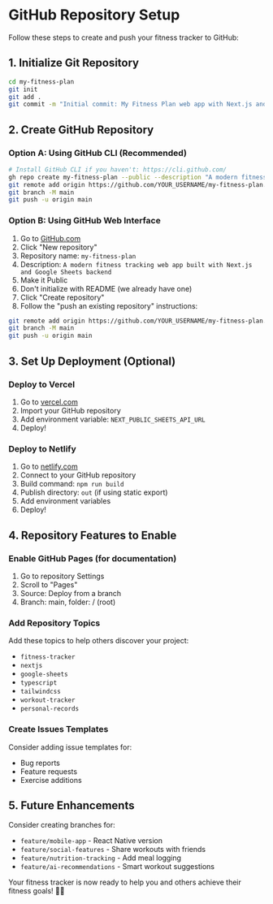 # GitHub Repository Setup

Follow these steps to create and push your fitness tracker to GitHub:

## 1. Initialize Git Repository

```bash
cd my-fitness-plan
git init
git add .
git commit -m "Initial commit: My Fitness Plan web app with Next.js and Google Sheets backend"
```

## 2. Create GitHub Repository

### Option A: Using GitHub CLI (Recommended)
```bash
# Install GitHub CLI if you haven't: https://cli.github.com/
gh repo create my-fitness-plan --public --description "A modern fitness tracking web app built with Next.js and Google Sheets backend"
git remote add origin https://github.com/YOUR_USERNAME/my-fitness-plan.git
git branch -M main
git push -u origin main
```

### Option B: Using GitHub Web Interface
1. Go to [GitHub.com](https://github.com)
2. Click "New repository"
3. Repository name: `my-fitness-plan`
4. Description: `A modern fitness tracking web app built with Next.js and Google Sheets backend`
5. Make it Public
6. Don't initialize with README (we already have one)
7. Click "Create repository"
8. Follow the "push an existing repository" instructions:

```bash
git remote add origin https://github.com/YOUR_USERNAME/my-fitness-plan.git
git branch -M main
git push -u origin main
```

## 3. Set Up Deployment (Optional)

### Deploy to Vercel
1. Go to [vercel.com](https://vercel.com)
2. Import your GitHub repository
3. Add environment variable: `NEXT_PUBLIC_SHEETS_API_URL`
4. Deploy!

### Deploy to Netlify
1. Go to [netlify.com](https://netlify.com)
2. Connect to your GitHub repository
3. Build command: `npm run build`
4. Publish directory: `out` (if using static export)
5. Add environment variables
6. Deploy!

## 4. Repository Features to Enable

### Enable GitHub Pages (for documentation)
1. Go to repository Settings
2. Scroll to "Pages"
3. Source: Deploy from a branch
4. Branch: main, folder: / (root)

### Add Repository Topics
Add these topics to help others discover your project:
- `fitness-tracker`
- `nextjs`
- `google-sheets`
- `typescript`
- `tailwindcss`
- `workout-tracker`
- `personal-records`

### Create Issues Templates
Consider adding issue templates for:
- Bug reports
- Feature requests
- Exercise additions

## 5. Future Enhancements

Consider creating branches for:
- `feature/mobile-app` - React Native version
- `feature/social-features` - Share workouts with friends
- `feature/nutrition-tracking` - Add meal logging
- `feature/ai-recommendations` - Smart workout suggestions

Your fitness tracker is now ready to help you and others achieve their fitness goals! 🎯💪







